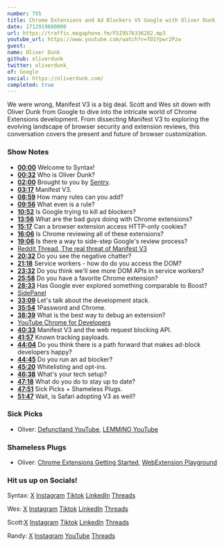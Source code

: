 ```yaml
---
number: 755
title: Chrome Extensions and Ad Blockers VS Google with Oliver Dunk
date: 1712919600000
url: https://traffic.megaphone.fm/FSI9576336282.mp3
youtube_url: https://www.youtube.com/watch?v=TO1Ypwr2Pzw
guest: 
name: Oliver Dunk
github: oliverdunk
twitter: oliverdunk_
of: Google
social: https://oliverdunk.com/
completed: true
---
```


We were wrong, Manifest V3 is a big deal. Scott and Wes sit down with Oliver Dunk from Google to dive into the intricate world of Chrome Extensions development. From dissecting Manifest V3 to exploring the evolving landscape of browser security and extension reviews, this conversation covers the present and future of browser customization.

### Show Notes

* **[00:00](#t=00:00)** Welcome to Syntax!
* **[00:32](#t=00:32)** Who is Oliver Dunk?
* **[02:00](#t=02:00)** Brought to you by [Sentry](www.sentry.io/syntax).
* **[03:17](#t=03:17)** Manifest V3.
* **[08:59](#t=08:59)** How many rules can you add?
* **[09:56](#t=09:56)** What even is a rule?
* **[10:52](#t=10:52)** Is Google trying to kill ad blockers?
* **[13:56](#t=13:56)** What are the bad guys doing with Chrome extensions?
* **[15:17](#t=15:17)** Can a browser extension access HTTP-only cookies?
* **[16:06](#t=16:06)** Is Chrome reviewing all of these extensions?
* **[19:06](#t=19:06)** Is there a way to side-step Google's review process?
* [Reddit Thread, The real threat of Manifest V3](https://www.reddit.com/r/uBlockOrigin/comments/17as8o8/the_real_threat_of_manifest_v3/)
* **[20:32](#t=20:32)** Do you see the negative chatter?
* **[21:18](#t=21:18)** Service workers - how do do you access the DOM?
* **[23:32](#t=23:32)** Do you think we'll see more DOM APIs in service workers?
* **[25:58](#t=25:58)** Do you have a favorite Chrome extension?
* **[28:33](#t=28:33)** Has Google ever explored something comparable to Boost?
* [SidePanel](https://developer.chrome.com/docs/extensions/reference/api/sidePanel)
* **[33:09](#t=33:09)** Let's talk about the development stack.
* **[35:54](#t=35:54)** 1Password and Chrome.
* **[38:39](#t=38:39)** What is the best way to debug an extension?
* [YouTube Chrome for Developers](https://www.youtube.com/watch?v=Ta-YTDhiBIQ)
* **[40:33](#t=40:33)** Manifest V3 and the web request blocking API.
* **[41:57](#t=41:57)** Known tracking payloads.
* **[44:04](#t=44:04)** Do you think there is a path forward that makes ad-block developers happy?
* **[44:45](#t=44:45)** Do you run an ad blocker?
* **[45:20](#t=45:20)** Whitelisting and opt-ins.
* **[46:38](#t=46:38)** What's your tech setup?
* **[47:18](#t=47:18)** What do you do to stay up to date?
* **[47:51](#t=47:51)** Sick Picks + Shameless Plugs.
* **[51:47](#t=51:47)** Wait, is Safari adopting V3 as well?

### Sick Picks

- Oliver: [Defunctland YouTube](https://www.youtube.com/@Defunctland), [LEMMiNO YouTube](https://www.youtube.com/@LEMMiNO)

### Shameless Plugs

- Oliver: [Chrome Extensions Getting Started](https://developer.chrome.com/docs/extensions/get-started), [WebExtension Playground](https://play.web-extensions.dev/)

### Hit us up on Socials!

Syntax: [X](https://twitter.com/syntaxfm) [Instagram](https://www.instagram.com/syntax_fm/) [Tiktok](https://www.tiktok.com/@syntaxfm) [LinkedIn](https://www.linkedin.com/company/96077407/admin/feed/posts/) [Threads](https://www.threads.net/@syntax_fm)

Wes: [X](https://twitter.com/wesbos) [Instagram](https://www.instagram.com/wesbos/) [Tiktok](https://www.tiktok.com/@wesbos) [LinkedIn](https://www.linkedin.com/in/wesbos/) [Threads](https://www.threads.net/@wesbos)

Scott:[X](https://twitter.com/stolinski) [Instagram](https://www.instagram.com/stolinski/) [Tiktok](https://www.tiktok.com/@stolinski) [LinkedIn](https://www.linkedin.com/in/stolinski/) [Threads](https://www.threads.net/@stolinski)

Randy: [X](https://twitter.com/randyrektor) [Instagram](https://www.instagram.com/randyrektor/) [YouTube](https://www.youtube.com/@randyrektor) [Threads](https://www.threads.net/@randyrektor)
